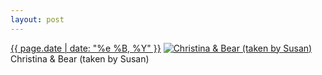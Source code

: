 ```yaml
---
layout: post
---
```


<p>
  <time><a href="/455">{{ page.date | date: "%e %B, %Y" }}</a></time>
  <a href="/455"><img src="{{ site.assets_url }}/455-640.jpg" srcset="{{ site.assets_url }}/455-1280.jpg 1280w, {{ site.assets_url }}/455-960.jpg 960w, {{ site.assets_url }}/455-640.jpg 640w, {{ site.assets_url }}/455-320.jpg 320w" sizes="(min-width: 700px) 50vw, calc(100vw - 2rem)" alt="Christina &amp; Bear (taken by Susan)" /></a>
  <span>Christina &amp; Bear (taken by Susan)</span>
</p>
